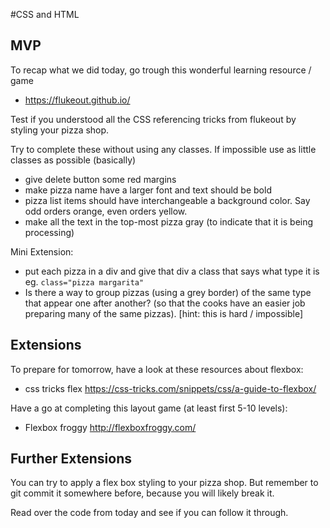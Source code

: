 #CSS and HTML

## MVP

To recap what we did today, go trough this wonderful learning resource / game

- https://flukeout.github.io/

Test if you understood all the CSS referencing tricks from flukeout by styling your pizza shop.

Try to complete these without using any classes. If impossible use as little classes as possible (basically)

- give delete button some red margins
- make pizza name have a larger font and text should be bold
- pizza list items should have interchangeable a background color. Say odd orders orange, even orders yellow.
- make all the text in the top-most pizza gray (to indicate that it is being processing)

Mini Extension:
- put each pizza in a div and give that div a class that says what type it is eg. `class="pizza margarita"`
- Is there a way to group pizzas (using a grey border) of the same type that appear one after another? (so that the cooks have an easier job preparing many of the same pizzas). [hint: this is hard / impossible]

## Extensions

To prepare for tomorrow, have a look at these resources about flexbox:

- css tricks flex https://css-tricks.com/snippets/css/a-guide-to-flexbox/

Have a go at completing this layout game (at least first 5-10 levels):

- Flexbox froggy http://flexboxfroggy.com/

## Further Extensions

You can try to apply a flex box styling to your pizza shop. But remember to git commit it somewhere before, because you will likely break it.

Read over the code from today and see if you can follow it through.
